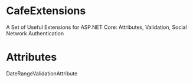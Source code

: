 # CafeExtensions
A Set of Useful Extensions for ASP.NET Core: Attributes, Validation, Social Network Authentication

# Attributes

DateRangeValidationAttribute
